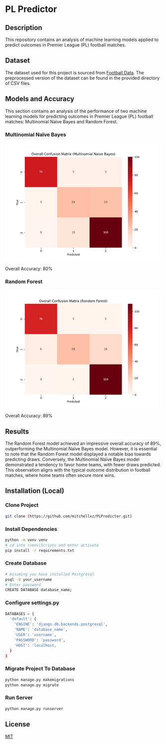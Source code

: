 # PL Predictor
## Description
This repository contains an analysis of machine learning models applied to predict outcomes in Premier League (PL) football matches.

## Dataset
The dataset used for this project is sourced from [Football Data](https://www.football-data.co.uk/englandm.php). The preprocessed version of the dataset can be found in the provided directory of CSV files.

## Models and Accuracy
This section contains an analysis of the performance of two machine learning models for predicting outcomes in Premier League (PL) football matches: Multinomial Naïve Bayes and Random Forest.
### Multinomial Naïve Bayes
![confusion matrix of multinomial naïve bayes](/analysis_images/conf_matrix_multinomialnb.png)

Overall Accuracy: 80%
### Random Forest
![confusion matrix of random forest](/analysis_images/conf_matrix_random_forest.png)

Overall Accuracy: 89%

## Results
The Random Forest model achieved an impressive overall accuracy of 89%, outperforming the Multinomial Naïve Bayes model. However, it is essential to note that the Random Forest model displayed a notable bias towards predicting draws. Conversely, the Multinomial Naïve Bayes model demonstrated a tendency to favor home teams, with fewer draws predicted. This observation aligns with the typical outcome distribution in football matches, where home teams often secure more wins.

## Installation (Local)
### Clone Project
```bash
git clone (https://github.com/mitchellxz/PLPredictor.git)
```
### Install Dependencies
```bash
python -m venv venv
# cd into \venv\Scripts and enter activate
pip install -r requirements.txt
```
### Create Database
```bash
# Assuming you have installed Postgresql
psql -U your_username
# Enter password
CREATE DATABASE database_name;
```
### Configure settings.py
```python
DATABASES = {
  'default': {
    'ENGINE': 'django.db.backends.postgresql',
    'NAME': 'database_name',
    'USER': 'username',
    'PASSWORD': 'password',
    'HOST': 'localhost,
  }
}
```
### Migrate Project To Database
```bash
python manage.py makemigrations
python manage.py migrate
```
### Run Server
```bash
python manage.py runserver
```
## License

[MIT](https://choosealicense.com/licenses/mit/)
